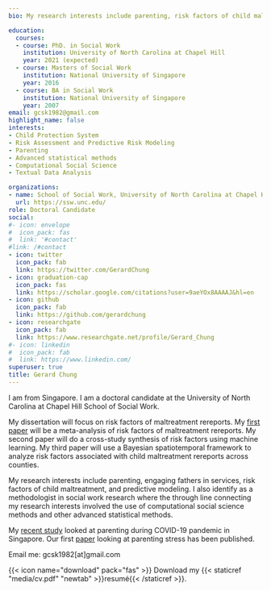 ```yaml
---
bio: My research interests include parenting, risk factors of child maltreatment, predictive risk modeling, and computational social science

education:
  courses:
  - course: PhD. in Social Work
    institution: University of North Carolina at Chapel Hill
    year: 2021 (expected)
  - course: Masters of Social Work
    institution: National University of Singapore
    year: 2016
  - course: BA in Social Work
    institution: National University of Singapore
    year: 2007
email: gcsk1982@gmail.com
highlight_name: false
interests:
- Child Protection System
- Risk Assessment and Predictive Risk Modeling
- Parenting
- Advanced statistical methods 
- Computational Social Science 
- Textual Data Analysis

organizations:
- name: School of Social Work, University of North Carolina at Chapel Hill
  url: https://ssw.unc.edu/
role: Doctoral Candidate
social:
#- icon: envelope
#  icon_pack: fas
#  link: '#contact'
#link: /#contact 
- icon: twitter
  icon_pack: fab
  link: https://twitter.com/GerardChung
- icon: graduation-cap
  icon_pack: fas
  link: https://scholar.google.com/citations?user=9aeYOx8AAAAJ&hl=en
- icon: github
  icon_pack: fab
  link: https://github.com/gerardchung
- icon: researchgate
  icon_pack: fab
  link: https://www.researchgate.net/profile/Gerard_Chung
#- icon: linkedin
#  icon_pack: fab
#  link: https://www.linkedin.com/
superuser: true
title: Gerard Chung
---
```


I am from Singapore. I am a doctoral candidate at the University of North Carolina at Chapel Hill School of Social Work.

My dissertation will focus on risk factors of maltreatment rereports. My 
[first paper](https://gerardchung.shinyapps.io/shiny_metaanalysis_effects/) will be a meta-analysis of risk factors of maltreatment rereports. My second paper will do a cross-study synthesis of risk factors using machine learning. My third paper will use a Bayesian spatiotemporal framework to analyze risk factors associated with child maltreatment rereports across counties. 

My research interests include parenting, engaging fathers in services, risk factors of child maltreatment, and predictive modeling. I also identify as a methodologist in social work research where the through line connecting my research interests involved the use of computational social science methods and other advanced statistical methods.

My [recent study](http://sgcovidparenting.mystrikingly.com/) looked at parenting during COVID-19 pandemic in Singapore. Our first [paper](https://doi.org/10.1007/s10896-020-00200-1) looking at parenting stress has been published. 

Email me: gcsk1982[at]gmail.com

{{< icon name="download" pack="fas" >}} Download my {{< staticref "media/cv.pdf" "newtab" >}}resumé{{< /staticref >}}.
